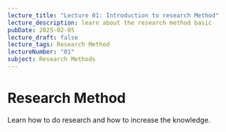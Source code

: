 ```yaml
---
lecture_title: "Lecture 01: Introduction to research Method"
lecture_description: learn about the research method basic
pubDate: 2025-02-05
lecture_draft: false
lecture_tags: Research Method
lectureNumber: "01"
subject: Research Methods
---
```

# Research Method

Learn how to do research and how to increase the knowledge.